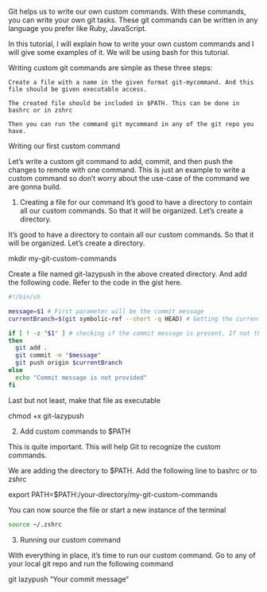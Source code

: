 Git helps us to write our own custom commands. With these commands, you can write your own git tasks. These git commands can be written in any language you prefer like Ruby, JavaScript.

In this tutorial, I will explain how to write your own custom commands and I will give some examples of it. We will be using bash for this tutorial.

Writing custom git commands are simple as these three steps:

    Create a file with a name in the given format git-mycommand. And this file should be given executable access.

    The created file should be included in $PATH. This can be done in bashrc or in zshrc

    Then you can run the command git mycommand in any of the git repo you have.

Writing our first custom command

Let’s write a custom git command to add, commit, and then push the changes to remote with one command. This is just an example to write a custom command so don’t worry about the use-case of the command we are gonna build.
1. Creating a file for our command
It’s good to have a directory to contain all our custom commands. So that it will be organized. Let’s create a directory.

It’s good to have a directory to contain all our custom commands. So that it will be organized. Let’s create a directory.

mkdir my-git-custom-commands

Create a file named git-lazypush in the above created directory. And add the following code. Refer to the code in the gist here.

```bash
#!/bin/sh

message=$1 # First parameter will be the commit message
currentBranch=$(git symbolic-ref --short -q HEAD) # Getting the current branch

if [ ! -z "$1" ] # checking if the commit message is present. If not then aborting.
then
  git add .
  git commit -m "$message"
  git push origin $currentBranch
else
  echo "Commit message is not provided"
fi
```

Last but not least, make that file as executable

chmod +x git-lazypush

2. Add custom commands to $PATH

This is quite important. This will help Git to recognize the custom commands.

We are adding the directory to $PATH. Add the following line to bashrc or to zshrc

export PATH=$PATH:/your-directory/my-git-custom-commands

You can now source the file or start a new instance of the terminal

```bash
source ~/.zshrc
```

3. Running our custom command

With everything in place, it’s time to run our custom command. Go to any of your local git repo and run the following command

git lazypush “Your commit message“
